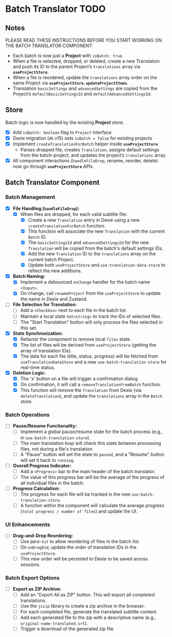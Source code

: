 # Batch Translator TODO

## Notes

PLEASE READ THESE INSTRUCTIONS BEFORE YOU START WORKING ON THE BATCH TRANSLATOR COMPONENT:
- Each batch is now just a **Project** with `isBatch: true`.
- When a file is selected, dropped, or deleted, create a new Translation and push its ID to the parent Project’s `translations` array via **`useProjectStore`**.
- When a file is reordered, update the `translations` array order on the same Project via **`useProjectStore.updateProjectItems`**.
- Translation `basicSettings` and `advancedSettings` are copied from the Project’s `defaultBasicSettingsId` and `defaultAdvancedSettingsId`.

## Store

Batch logic is now handled by the existing **Project** store.

- [x] Add `isBatch: boolean` flag to `Project` interface
- [x] Dexie migration (`db` v15) sets `isBatch = false` for existing projects
- [x] Implement `createTranslationForBatch` helper inside **`useProjectStore`**
  - Parses dropped file, creates `Translation`, assigns default settings from the batch-project, and updates the project’s `translations` array
- [x] All component interactions (`handleFileDrop`, rename, reorder, delete) now go through **`useProjectStore`** APIs

## Batch Translator Component

### Batch Management
- [x] **File Handling (`handleFileDrop`):**
  - [x] When files are dropped, for each valid subtitle file:
    - [x] Create a new `Translation` entry in Dexie using a new `createTranslationForBatch` function.
    - [x] This function will associate the new `Translation` with the current `Batch` ID.
    - [x] The `basicSettingsId` and `advancedSettingsId` for the new `Translation` will be copied from the batch's default settings IDs.
    - [x] Add the new `Translation` ID to the `translations` array on the current batch Project.
    - [x] Update both `useProjectStore` and `use-translation-data-store` to reflect the new additions.
- [x] **Batch Naming:**
  - [x] Implement a debounced `onChange` handler for the batch name `<Input>`.
  - [x] On change, call `renameProject` from the `useProjectStore` to update the name in Dexie and Zustand.
- [ ] **File Selection for Translation:**
  - [ ] Add a `<Checkbox>` next to each file in the batch list.
  - [ ] Maintain a local state `Set<string>` to track the IDs of selected files.
  - [ ] The "Start Translation" button will only process the files selected in this set.
- [x] **State Synchronization:**
  - [x] Refactor the component to remove local `files` state.
  - [x] The list of files will be derived from `useProjectStore` (getting the array of translation IDs).
  - [x] The data for each file (title, status, progress) will be fetched from `useTranslationDataStore` and a new `use-batch-translation-store` for real-time status.
- [x] **Deletion Logic:**
  - [x] The 'x' button on a file will trigger a confirmation dialog.
  - [x] On confirmation, it will call a `removeTranslationFromBatch` function.
  - [x] This function will remove the `Translation` from Dexie (via `deleteTranslation`), and update the `translations` array in the `Batch` store.

### Batch Operations
- [ ] **Pause/Resume Functionality:**
  - [ ] Implement a global pause/resume state for the batch process (e.g., in `use-batch-translation-store`).
  - [ ] The main translation loop will check this state *between* processing files, not during a file's translation.
  - [ ] A "Pause" button will set the state to `paused`, and a "Resume" button will set it back to `running`.
- [ ] **Overall Progress Indicator:**
  - [ ] Add a `<Progress>` bar to the main header of the batch translator.
  - [ ] The value of this progress bar will be the average of the progress of all individual files in the batch.
- [ ] **Progress Calculation:**
  - [ ] The progress for each file will be tracked in the new `use-batch-translation-store`.
  - [ ] A function within the component will calculate the average progress (`total progress / number of files`) and update the UI.

### UI Enhancements
- [ ] **Drag-and-Drop Reordering:**
  - [ ] Use `@dnd-kit` to allow reordering of files in the batch list.
  - [ ] On `onDragEnd`, update the order of translation IDs in the `useProjectStore`.
  - [ ] This new order will be persisted to Dexie to be saved across sessions.

### Batch Export Options
- [ ] **Export as ZIP Archive:**
  - [ ] Add an "Export All as ZIP" button. This will export all *completed* translations.
  - [ ] Use the `jszip` library to create a zip archive in the browser.
  - [ ] For each completed file, generate the translated subtitle content.
  - [ ] Add each generated file to the zip with a descriptive name (e.g., `original-name-translated.srt`).
  - [ ] Trigger a download of the generated zip file.
